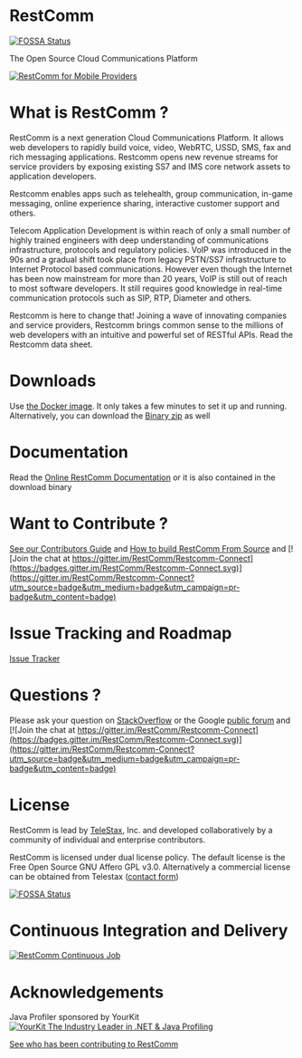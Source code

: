 RestComm
========
[![FOSSA Status](https://app.fossa.io/api/projects/git%2Bhttps%3A%2F%2Fgithub.com%2FRestComm%2FRestcomm-Connect.svg?type=shield)](https://app.fossa.io/projects/git%2Bhttps%3A%2F%2Fgithub.com%2FRestComm%2FRestcomm-Connect?ref=badge_shield)

The Open Source Cloud Communications Platform

[![RestComm for Mobile Providers](http://img.youtube.com/vi/tIlxoeZO8qc/0.jpg)](http://www.youtube.com/watch?v=tIlxoeZO8qc)

What is RestComm ?
========

RestComm is a next generation Cloud Communications Platform. It allows web developers to rapidly build voice, video, WebRTC, USSD, SMS, fax and rich messaging applications. Restcomm opens new revenue streams for service providers by exposing existing SS7 and IMS core network assets to application developers.

Restcomm enables apps such as telehealth, group communication, in-game messaging, online experience sharing, interactive customer support and others.

Telecom Application Development is within reach of only a small number of highly trained engineers with deep understanding of communications infrastructure, protocols and regulatory policies. VoIP was introduced in the 90s and a gradual shift took place from legacy PSTN/SS7 infrastructure to Internet Protocol based communications. However even though the Internet has been now mainstream for more than 20 years, VoIP is still out of reach to most software developers. It still requires good knowledge in real-time communication protocols such as SIP, RTP, Diameter and others.

Restcomm is here to change that! Joining a wave of innovating companies and service providers, Restcomm brings common sense to the millions of web developers with an intuitive and powerful set of RESTful APIs. Read the Restcomm data sheet.

Downloads
========

Use [the Docker image](http://documentation.telestax.com/connect/configuration/docker/Restcomm%20-%20Docker%20Quick%20Start%20Guide.html#restcomm-docker/). It only takes a few minutes to set it up and running.
Alternatively, you can download the [Binary zip](https://github.com/RestComm/Restcomm-Connect/releases/latest) as well

Documentation
========
Read the [Online RestComm Documentation](http://documentation.telestax.com/connect/) or it is also contained in the download binary

Want to Contribute ? 
========
[See our Contributors Guide](CONTRIBUTING.asciidoc) and [How to build RestComm From Source](http://docs.telestax.com/restcomm-mobicents-building-from-source/) and [![Join the chat at https://gitter.im/RestComm/Restcomm-Connect](https://badges.gitter.im/RestComm/Restcomm-Connect.svg)](https://gitter.im/RestComm/Restcomm-Connect?utm_source=badge&utm_medium=badge&utm_campaign=pr-badge&utm_content=badge)


Issue Tracking and Roadmap
========
[Issue Tracker](https://github.com/RestComm/RestComm-Core/issues)

Questions ?
========
Please ask your question on [StackOverflow](http://stackoverflow.com/questions/tagged/restcomm) or the Google [public forum](http://groups.google.com/group/restcomm) and [![Join the chat at https://gitter.im/RestComm/Restcomm-Connect](https://badges.gitter.im/RestComm/Restcomm-Connect.svg)](https://gitter.im/RestComm/Restcomm-Connect?utm_source=badge&utm_medium=badge&utm_campaign=pr-badge&utm_content=badge)


License
========

RestComm is lead by [TeleStax](http://www.telestax.com/), Inc. and developed collaboratively by a community of individual and enterprise contributors.

RestComm is licensed under dual license policy. The default license is the Free Open Source GNU Affero GPL v3.0. Alternatively a commercial license can be obtained from Telestax ([contact form](http://www.telestax.com/contactus/#InquiryForm))

[![FOSSA Status](https://app.fossa.io/api/projects/git%2Bhttps%3A%2F%2Fgithub.com%2FRestComm%2FRestcomm-Connect.svg?type=large)](https://app.fossa.io/projects/git%2Bhttps%3A%2F%2Fgithub.com%2FRestComm%2FRestcomm-Connect?ref=badge_large)

Continuous Integration and Delivery
========
[![RestComm Continuous Job](http://www.cloudbees.com/sites/default/files/Button-Built-on-CB-1.png)](https://mobicents.ci.cloudbees.com/job/RestComm/)

Acknowledgements
========
Java Profiler sponsored by YourKit 
[![YourKit The Industry Leader in .NET & Java Profiling](https://www.yourkit.com/images/yk_logo.png)](https://www.yourkit.com/)

[See who has been contributing to RestComm](http://www.telestax.com/opensource/acknowledgments/)
